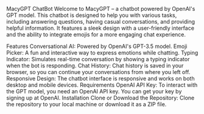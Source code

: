 MacyGPT ChatBot
Welcome to MacyGPT – a chatbot powered by OpenAI's GPT model. This chatbot is designed to help you with various tasks, including answering questions, having casual conversations, and providing helpful information. It features a sleek design with a user-friendly interface and the ability to integrate emojis for a more engaging chat experience.

Features
Conversational AI: Powered by OpenAI's GPT-3.5 model.
Emoji Picker: A fun and interactive way to express emotions while chatting.
Typing Indicator: Simulates real-time conversation by showing a typing indicator when the bot is responding.
Chat History: Chat history is saved in your browser, so you can continue your conversations from where you left off.
Responsive Design: The chatbot interface is responsive and works on both desktop and mobile devices.
Requirements
OpenAI API Key: To interact with the GPT model, you need an OpenAI API key. You can get your key by signing up at OpenAI.
Installation
Clone or Download the Repository: Clone the repository to your local machine or download it as a ZIP file.
